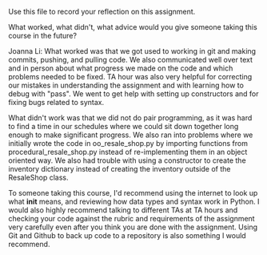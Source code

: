 Use this file to record your reflection on this assignment. 

What worked, what didn't, what advice would you give someone taking this course in the future?

Joanna Li: 
What worked was that we got used to working in git and making commits, pushing, and pulling code. We also communicated well over text and in person about what progress we made on the code and which problems needed to be fixed. TA hour was also very helpful for correcting our mistakes in understanding the assignment and with learning how to debug with "pass". We went to get help with setting up constructors and for fixing 
bugs related to syntax. 

What didn't work was that we did not do pair programming, as it was hard to find a time in our schedules where we could sit down together long enough to make significant progress. 
We also ran into problems where we initially wrote the code in oo_resale_shop.py by importing functions from procedural_resale_shop.py instead of re-implementing them in an 
object oriented way. We also had trouble with using a constructor to create the inventory dictionary instead of creating the inventory outside of the ResaleShop class. 

To someone taking this course, I'd recommend using the internet to look up what __init__ means, and reviewing how data types and syntax work in Python. I would also highly recommend talking to different TAs 
at TA hours and checking your code against the rubric and requirements of the assignment very carefully even after you think you are done with the assignment. Using Git and Github to back up code to a repository  is also something I would recommend. 